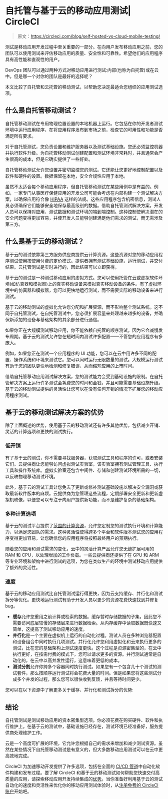 # 自托管与基于云的移动应用测试| CircleCI

> 原文：<https://circleci.com/blog/self-hosted-vs-cloud-mobile-testing/>

测试是移动应用开发过程中至关重要的一部分。在向用户发布移动应用之前，您的团队可以使用测试来评估移动应用的质量、安全性和可靠性。希望他们的应用程序具有高性能和直观性的用户。

DevOps 团队可以通过两种方式对移动应用进行测试:内部(也称为自托管)或在云中。但是哪一个对你的团队是最好的选择呢？

本文比较了自托管和云托管的移动测试，以帮助您决定最适合您组织的应用测试选项。

## 什么是自托管移动测试？

自托管移动测试在专用物理位置设置的本地机器上运行。它包括在你的开发者测试环境中运行应用程序，在将应用程序发布到市场之前，检查它的可用性和功能是否满足所有要求。

对于自托管测试，您负责设置和维护服务器以及测试基础设施。您还必须监控机器并执行软件升级。为自托管移动测试创建配置和测试环境非常耗时，并且通常会产生很高的成本，但是它确实提供了一些好处。

自托管移动测试允许您设置并密切监控您的测试。它还能让您更好地控制配置以及软件和硬件的设置。数据保留在本地，安全合规性应用于本地。

虽然不太适合每个移动应用程序，但自托管移动测试在某些用例中是有益的。例如，一家专门从事医疗保健应用的开发公司可能会考虑在内部构建一个测试解决方案，以确保应用符合像 [HIPAA](https://www.cdc.gov/phlp/publications/topic/hipaa.html#:~:text=The%20Health%20Insurance%20Portability%20and,the%20patient's%20consent%20or%20knowledge) 这样的法规。这些应用程序包含机密信息，测试人员必须确保它们能够安全地保存最高级别的数据。借助自托管测试解决方案，开发人员可以保持对应用、测试数据和测试环境的端到端控制。这种控制使解决潜在的安全问题变得更加容易，并使开发人员能够创建满足他们需求的测试，而无需涉及第三方。

## 什么是基于云的移动测试？

基于云的测试依靠第三方服务供应商提供云计算资源。这些资源对您的移动应用程序测试使用按使用付费的定价模式。提供者拥有测试基础设施，运行测试，并交付结果。云托管测试是实时进行的，因此结果可以立即获得。

基于云的测试是一种测试移动应用的虚拟方式。您可以使用托管在云或虚拟软件环境(如仿真器和模拟器)上的真实移动设备来模拟真实移动设备的条件。有了虚拟环境中的仿真器和模拟器，您可以更快地运行测试，而不需要实际的移动设备来进行测试。

基于云的移动测试的虚拟化允许您分配和扩展资源，而不影响整个测试系统。这不同于自托管测试，在自托管测试中，您必须扩展容量来处理越来越多的设备，并确保新添加的设备与基础架构的其余部分进行通信。

如果你正在大规模测试移动应用，你不能依赖自托管的顺序测试，因为它会减慢发布周期。基于云的测试允许您在短时间内测试许多配置——不管您的应用程序有多庞大。

例如，如果您正在测试一个应用程序的 UI 功能，您可以在云中用许多不同的配置、操作系统和环境来测试它。您可以同时运行无限数量的测试。大规模运行测试有助于您的团队更快地检测和修复错误，从而缩短应用的上市时间。

借助自托管移动应用测试解决方案，您的测试能力会受到基础设施的限制。在自托管解决方案上运行许多测试会耗费您的时间和金钱，并且可能需要基础设施升级。基于云的移动测试提供的灵活性让您可以在没有任何开销的情况下扩展您的移动应用程序测试。

## 基于云的移动测试解决方案的优势

除了上面概述的优势，使用基于云的移动测试还有许多其他优势，包括减少开销、灵活的计算选项和更快的测试执行。

### 低开销

有了基于云的测试，你不需要寻找服务器，获取测试工具和程序的许可，或者安装它们。云提供商让您能够访问虚拟测试实验室，该实验室拥有测试管理工具、执行工具和操作系统库。虚拟实验室还包含中间件、存储和创建测试环境所需的一切，以反映物理移动测试环境。

此外，基于云的测试工具让您免去了更新或修补测试基础设施以解决安全漏洞或获取最新软件版本的麻烦。云提供商为您管理这些流程，定期部署安全更新和更新虚拟机映像，以便您可以专注于向用户提供新功能，而不是维护复杂的基础架构。

### 多种计算选项

基于云的测试平台提供了[范围的计算资源](https://circleci.com/execution-environments/)，允许您定制您的测试执行环境和计算能力，以满足您团队的需求。这种灵活性使得跨多个平台和软件版本测试您的应用程序变得更加容易，让您确信您的应用程序将按照最终用户的预期执行。

随着您的应用和测试需求的变化，云中的灵活计算产品允许您无缝扩展可用的 RAM 和 CPU，以处理增加的工作负载。一些云提供商还提供了在 GPU 和 ARM 等专业环境和架构中进行测试的选项，为您在类似生产的环境中测试移动应用提供了额外的灵活性。

### 速度

基于云的移动应用测试比自托管测试运行得更快，因为云支持缓存、并行化和测试拆分等优化。更快地运行测试有助于开发人员以更少的资源花费快速找到并修复 bug。

*   **缓存**允许您重用之前计算或检索的数据。缓存暂时存储数据的子集，因此您不需要访问底层较慢的存储层来进行数据检索。从内存缓存中读取数据既快速又简单，这提高了测试移动应用的速度。
*   **并行化**是一个主要在虚拟机上运行的自动化过程。测试人员在多种浏览器配置和设备组合中同时执行几项测试。并行化允许您利用虚拟化和云来执行更多的测试，比在您的基础架构上测试速度更快。这个过程是资源密集型的，在云中执行更好，在按需付费的模式下，您可以请求更多的资源。并行测试通常是自动化的，在云中以高并发性运行，这意味着更低的成本。
*   **测试分割**允许你跨多个容器同时执行测试。如果您有一个包含几十个测试的测试套件，那么按顺序运行测试将会花费大量的时间。但是如果您将这些测试分成多个并发的过程，那么您可以很快收到反馈，并且等待时间更少。

您可以在以下资源中了解更多关于缓存、并行化和测试拆分的优势:

## 结论

自托管测试是测试移动应用的资本密集型选项。你必须花费在购买硬件、软件和执行维护上。在基于云的测试中，基础设施已经存在，测试环境已经准备好，服务提供商处理维护工作。

云是一个高度可扩展的环境，它允许您根据自己的需求来增加和减少测试资源。虽然在某些情况下自托管移动测试是有意义的，但大多数移动应用测试可以在云中更高效地完成。

CircleCI 为加速移动开发提供了许多选项，包括在全面的 [CI/CD 管道](https://circleci.com/blog/what-is-a-ci-cd-pipeline/)中自动化软件构建和发布过程。要了解 CircleCI 和基于云的移动测试如何帮助您快速交付高质量的应用，请探索移动应用开发持续集成的[优势](https://circleci.com/blog/ci-for-mobile-app-development/)。当你准备好利用基于云的测试自动化的速度和灵活性来优化你的移动应用测试体验时，从[注册免费的 CircleCI 账户](https://circleci.com/signup/)开始吧。